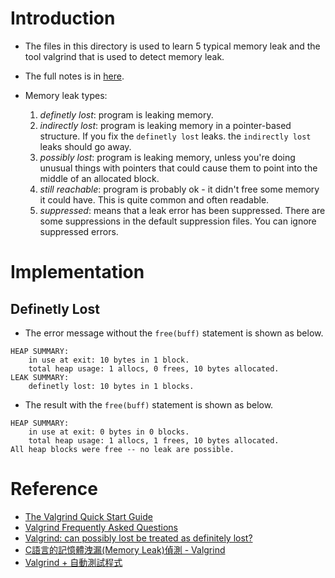# Introduction
- The files in this directory is used to learn 5 typical memory leak and the tool valgrind that is used to detect memory leak.
- The full notes is in [here](https://hackmd.io/@Cg9G-UQmRMyh-L6Jvkq_Gw/B1XkJaZ51e/https%3A%2F%2Fhackmd.io%2F%40Cg9G-UQmRMyh-L6Jvkq_Gw%2Fmemory_leak_analysis_with_valgrind).

- Memory leak types:
    1. *definetly lost*: program is leaking memory.
    2. *indirectly lost*: program is leaking memory in a pointer-based structure. If you fix the `definetly lost` leaks. the `indirectly lost` leaks should go away.
    3. *possibly lost*: program is leaking memory, unless you're doing unusual things with pointers that could cause them to point into the middle of an allocated block.
    4. *still reachable*: program is probably ok - it didn't free some memory it could have. This is quite common and often readable.
    5. *suppressed*: means that a leak error has been suppressed. There are some suppressions in the default suppression files. You can ignore suppressed errors.

# Implementation
## Definetly Lost
- The error message without the `free(buff)` statement is shown as below.
```shell=
HEAP SUMMARY:
    in use at exit: 10 bytes in 1 block.
    total heap usage: 1 allocs, 0 frees, 10 bytes allocated.
LEAK SUMMARY:
    definetly lost: 10 bytes in 1 blocks.
```
- The result with the `free(buff)` statement is shown as below.
```
HEAP SUMMARY:
    in use at exit: 0 bytes in 0 blocks.
    total heap usage: 1 allocs, 1 frees, 10 bytes allocated.
All heap blocks were free -- no leak are possible.
```

# Reference
- [The Valgrind Quick Start Guide](https://valgrind.org/docs/manual/quick-start.html)
- [Valgrind Frequently Asked Questions](https://valgrind.org/docs/manual/faq.html#faq.deflost)
- [Valgrind: can possibly lost be treated as definitely lost?](https://stackoverflow.com/questions/3537713/valgrind-can-possibly-lost-be-treated-as-definitely-lost)
- [C語言的記憶體洩漏(Memory Leak)偵測 - Valgrind](http://blog.yslin.tw/2014/03/c-valgrind.html)
- [Valgrind + 自動測試程式](https://hackmd.io/@sysprog/linux2023-lab0/%2F%40sysprog%2Flinux2023-lab0-b)
